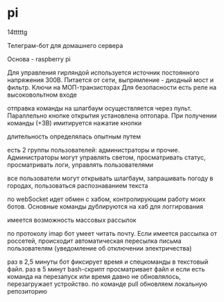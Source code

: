 # pi

14tttttg

Телеграм-бот для домашнего сервера

Основа - raspberry pi

Для управления гирляндой используется источник постоянного напряжения 300В. Питается от сети, выпрямление - диодный мост и фильтр. Ключи на МОП-транзисторах
Для безопасности есть реле на высоковольтном входе

отправка команды на шлагбаум осуществляется через пульт. Параллельно кнопке открытия установлена оптопара. При получении команды (+3В) имитируется нажатие кнопки

длительность определялась опытным путем

есть 2 группы пользователей: администраторы и прочие. Администраторы могут управлять светом, просматривать статус, просматривать логи, управлять пользователями

все пользователи могут открывать шлагбаум, запрашивать погоду в городах, пользоваться распознаванием текста

по webSocket идет обмен с хабом, контролирующим работу моих ботов. Основные команды дублируются на хаб для логгирования

имеется возможность массовых рассылок

по протоколу imap бот умеет читать почту. Если имеется рассылка от россетей, происходит автоматическая пересылка письма пользователям (уведомление об отключении электричества)

раз в 2,5 минуты бот фиксирует время и спецкоманды в текстовый файл. раз в 5 минут bash-скрипт просматривает файл и если есть команда на перезапуск или время давно 
не обновлялось, перезагружает устройство. по команде pull обновляем локальную репозиторию
